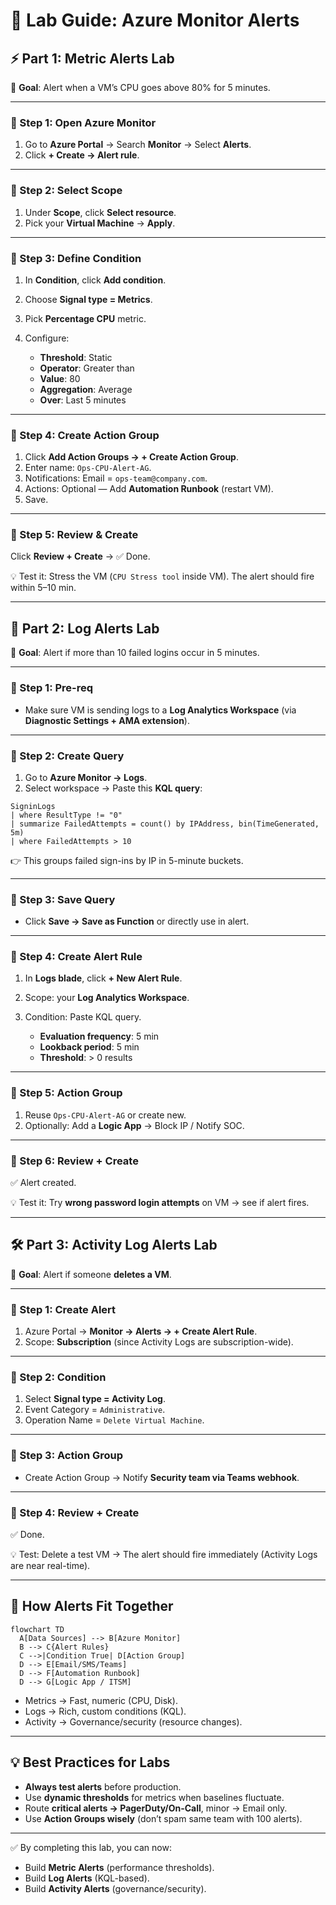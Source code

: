 # 🧪 Lab Guide: Azure Monitor Alerts

## ⚡ Part 1: Metric Alerts Lab

📌 **Goal**: Alert when a VM’s CPU goes above 80% for 5 minutes.

---

### 🔹 Step 1: Open Azure Monitor

1. Go to **Azure Portal** → Search **Monitor** → Select **Alerts**.
2. Click **+ Create → Alert rule**.

---

### 🔹 Step 2: Select Scope

1. Under **Scope**, click **Select resource**.
2. Pick your **Virtual Machine** → **Apply**.

---

### 🔹 Step 3: Define Condition

1. In **Condition**, click **Add condition**.
2. Choose **Signal type = Metrics**.
3. Pick **Percentage CPU** metric.
4. Configure:

   - **Threshold**: Static
   - **Operator**: Greater than
   - **Value**: 80
   - **Aggregation**: Average
   - **Over**: Last 5 minutes

---

### 🔹 Step 4: Create Action Group

1. Click **Add Action Groups → + Create Action Group**.
2. Enter name: `Ops-CPU-Alert-AG`.
3. Notifications: Email = `ops-team@company.com`.
4. Actions: Optional — Add **Automation Runbook** (restart VM).
5. Save.

---

### 🔹 Step 5: Review & Create

Click **Review + Create** → ✅ Done.

💡 Test it: Stress the VM (`CPU Stress tool` inside VM). The alert should fire within 5–10 min.

---

## 📜 Part 2: Log Alerts Lab

📌 **Goal**: Alert if more than 10 failed logins occur in 5 minutes.

---

### 🔹 Step 1: Pre-req

- Make sure VM is sending logs to a **Log Analytics Workspace** (via **Diagnostic Settings + AMA extension**).

---

### 🔹 Step 2: Create Query

1. Go to **Azure Monitor → Logs**.
2. Select workspace → Paste this **KQL query**:

```kql
SigninLogs
| where ResultType != "0"
| summarize FailedAttempts = count() by IPAddress, bin(TimeGenerated, 5m)
| where FailedAttempts > 10
```

👉 This groups failed sign-ins by IP in 5-minute buckets.

---

### 🔹 Step 3: Save Query

- Click **Save → Save as Function** or directly use in alert.

---

### 🔹 Step 4: Create Alert Rule

1. In **Logs blade**, click **+ New Alert Rule**.
2. Scope: your **Log Analytics Workspace**.
3. Condition: Paste KQL query.

   - **Evaluation frequency**: 5 min
   - **Lookback period**: 5 min
   - **Threshold**: > 0 results

---

### 🔹 Step 5: Action Group

1. Reuse `Ops-CPU-Alert-AG` or create new.
2. Optionally: Add a **Logic App** → Block IP / Notify SOC.

---

### 🔹 Step 6: Review + Create

✅ Alert created.

💡 Test it: Try **wrong password login attempts** on VM → see if alert fires.

---

## 🛠️ Part 3: Activity Log Alerts Lab

📌 **Goal**: Alert if someone **deletes a VM**.

---

### 🔹 Step 1: Create Alert

1. Azure Portal → **Monitor → Alerts → + Create Alert Rule**.
2. Scope: **Subscription** (since Activity Logs are subscription-wide).

---

### 🔹 Step 2: Condition

1. Select **Signal type = Activity Log**.
2. Event Category = `Administrative`.
3. Operation Name = `Delete Virtual Machine`.

---

### 🔹 Step 3: Action Group

- Create Action Group → Notify **Security team via Teams webhook**.

---

### 🔹 Step 4: Review + Create

✅ Done.

💡 Test: Delete a test VM → The alert should fire immediately (Activity Logs are near real-time).

---

## 🔄 How Alerts Fit Together

```mermaid
flowchart TD
  A[Data Sources] --> B[Azure Monitor]
  B --> C{Alert Rules}
  C -->|Condition True| D[Action Group]
  D --> E[Email/SMS/Teams]
  D --> F[Automation Runbook]
  D --> G[Logic App / ITSM]
```

- Metrics → Fast, numeric (CPU, Disk).
- Logs → Rich, custom conditions (KQL).
- Activity → Governance/security (resource changes).

---

## 💡 Best Practices for Labs

- **Always test alerts** before production.
- Use **dynamic thresholds** for metrics when baselines fluctuate.
- Route **critical alerts → PagerDuty/On-Call**, minor → Email only.
- Use **Action Groups wisely** (don’t spam same team with 100 alerts).

---

✅ By completing this lab, you can now:

- Build **Metric Alerts** (performance thresholds).
- Build **Log Alerts** (KQL-based).
- Build **Activity Alerts** (governance/security).
